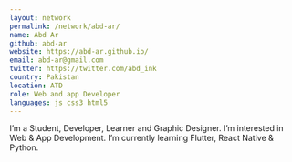 ```yaml
---
layout: network
permalink: /network/abd-ar/
name: Abd Ar
github: abd-ar
website: https://abd-ar.github.io/
email: abd-ar@gmail.com
twitter: https://twitter.com/abd_ink
country: Pakistan
location: ATD
role: Web and app Developer
languages: js css3 html5
---
```


I’m a Student, Developer, Learner and Graphic Designer.
I’m interested in Web & App Development.
I’m currently learning Flutter, React Native & Python.
